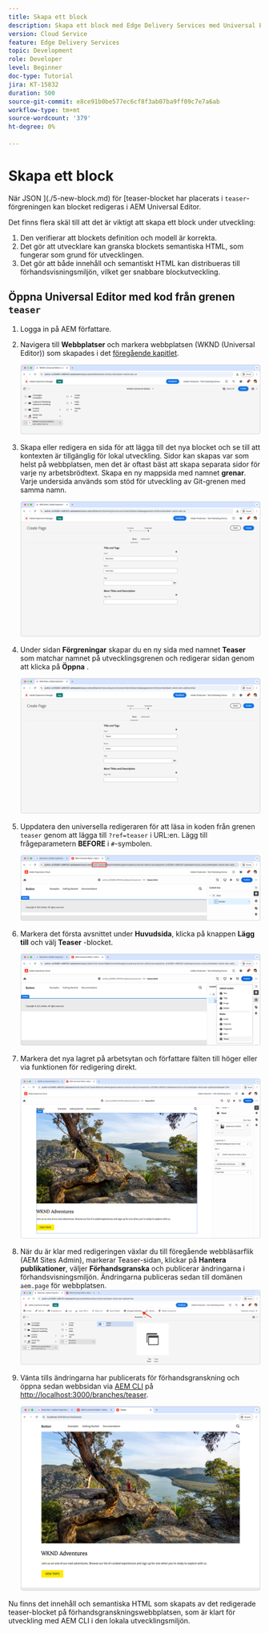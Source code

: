 ```yaml
---
title: Skapa ett block
description: Skapa ett block med Edge Delivery Services med Universal Editor.
version: Cloud Service
feature: Edge Delivery Services
topic: Development
role: Developer
level: Beginner
doc-type: Tutorial
jira: KT-15832
duration: 500
source-git-commit: e8ce91b0be577ec6cf8f3ab07ba9ff09c7e7a6ab
workflow-type: tm+mt
source-wordcount: '379'
ht-degree: 0%

---
```



# Skapa ett block

När JSON ](./5-new-block.md) för [teaser-blocket har placerats i `teaser`-förgreningen kan blocket redigeras i AEM Universal Editor.

Det finns flera skäl till att det är viktigt att skapa ett block under utveckling:

1. Den verifierar att blockets definition och modell är korrekta.
1. Det gör att utvecklare kan granska blockets semantiska HTML, som fungerar som grund för utvecklingen.
1. Det gör att både innehåll och semantiskt HTML kan distribueras till förhandsvisningsmiljön, vilket ger snabbare blockutveckling.

## Öppna Universal Editor med kod från grenen `teaser`

1. Logga in på AEM författare.
2. Navigera till **Webbplatser** och markera webbplatsen (WKND (Universal Editor)) som skapades i det [föregående kapitlet](./2-new-aem-site.md).

   ![AEM Sites](./assets/6-author-block/open-new-site.png)

3. Skapa eller redigera en sida för att lägga till det nya blocket och se till att kontexten är tillgänglig för lokal utveckling. Sidor kan skapas var som helst på webbplatsen, men det är oftast bäst att skapa separata sidor för varje ny arbetsbrödtext. Skapa en ny mappsida med namnet **grenar**. Varje undersida används som stöd för utveckling av Git-grenen med samma namn.

   ![AEM Sites - sidan Skapa grenar](./assets/6-author-block/branches-page-3.png)

4. Under sidan **Förgreningar** skapar du en ny sida med namnet **Teaser** som matchar namnet på utvecklingsgrenen och redigerar sidan genom att klicka på **Öppna** .

   ![AEM Sites - Skapa Teaser-sida](./assets/6-author-block/teaser-page-3.png)

5. Uppdatera den universella redigeraren för att läsa in koden från grenen `teaser` genom att lägga till `?ref=teaser` i URL:en. Lägg till frågeparametern **BEFORE** i `#`-symbolen.

   ![Universell redigerare - Välj teasergren](./assets/6-author-block/select-branch.png)

6. Markera det första avsnittet under **Huvudsida**, klicka på knappen **Lägg till** och välj **Teaser** -blocket.

   ![Universell redigerare - Lägg till block](./assets/6-author-block/add-teaser-2.png)

7. Markera det nya lagret på arbetsytan och författare fälten till höger eller via funktionen för redigering direkt.

   ![Universell redigerare - Författarblock](./assets/6-author-block/author-block.png)

8. När du är klar med redigeringen växlar du till föregående webbläsarflik (AEM Sites Admin), markerar Teaser-sidan, klickar på **Hantera publikationer**, väljer **Förhandsgranska** och publicerar ändringarna i förhandsvisningsmiljön. Ändringarna publiceras sedan till domänen `aem.page` för webbplatsen.
   ![AEM Sites - Publish eller Preview](./assets/6-author-block/publish-to-preview.png)

9. Vänta tills ändringarna har publicerats för förhandsgranskning och öppna sedan webbsidan via [AEM CLI](./3-local-development-environment.md#install-the-aem-cli) på [http://localhost:3000/branches/teaser](http://localhost:3000/branches/teaser).

   ![Lokal plats - uppdatera](./assets/6-author-block/preview.png)

Nu finns det innehåll och semantiska HTML som skapats av det redigerade teaser-blocket på förhandsgranskningswebbplatsen, som är klart för utveckling med AEM CLI i den lokala utvecklingsmiljön.
